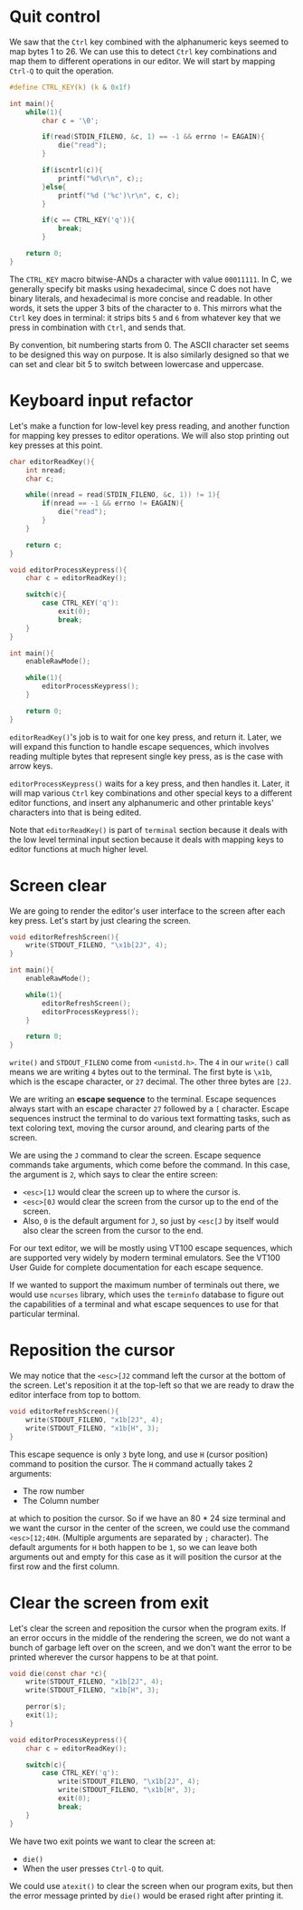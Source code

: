 # Quit control

We saw that the `Ctrl` key combined with the alphanumeric keys seemed to map
bytes 1 to 26. We can use this to detect `Ctrl` key combinations and map them to
different operations in our editor. We will start by mapping `Ctrl-Q` to quit
the operation.

```c
#define CTRL_KEY(k) (k & 0x1f)

int main(){
    while(1){
        char c = '\0';

        if(read(STDIN_FILENO, &c, 1) == -1 && errno != EAGAIN){
            die("read");
        }

        if(iscntrl(c)){
            printf("%d\r\n", c);;
        }else{
            printf("%d ('%c')\r\n", c, c);
        }

        if(c == CTRL_KEY('q')){
            break;
        }

    return 0;
}
```

The `CTRL_KEY` macro bitwise-ANDs a character with value `00011111`. In C, we
generally specify bit masks using hexadecimal, since C does not have binary
literals, and hexadecimal is more concise and readable. In other words, it sets
the upper 3 bits of the character to `0`. This mirrors what the `Ctrl` key does
in terminal: it strips bits `5` and `6` from whatever key that we press in
combination with `Ctrl`, and sends that.

By convention, bit numbering starts from 0. The ASCII character set seems to be
designed this way on purpose. It is also similarly designed so that we can set
and clear bit 5 to switch between lowercase and uppercase.

# Keyboard input refactor

Let's make a function for low-level key press reading, and another function for
mapping key presses to editor operations. We will also stop printing out
key presses at this point.

```c
char editorReadKey(){
    int nread;
    char c;

    while((nread = read(STDIN_FILENO, &c, 1)) != 1){
        if(nread == -1 && errno != EAGAIN){
            die("read");
        }
    }

    return c;
}

void editorProcessKeypress(){
    char c = editorReadKey();

    switch(c){
        case CTRL_KEY('q'):
            exit(0);
            break;
    }
}

int main(){
    enableRawMode();

    while(1){
        editorProcessKeypress();
    }

    return 0;
}
```

`editorReadKey()`'s job is to wait for one key press, and return it. Later, we
will expand this function to handle escape sequences, which involves reading
multiple bytes that represent single key press, as is the case with arrow keys.

`editorProcessKeypress()` waits for a key press, and then handles it. Later, it
will map various `Ctrl` key combinations and other special keys to a different
editor functions, and insert any alphanumeric and other printable keys'
characters into that is being edited.

Note that `editorReadKey()` is part of `terminal` section because it deals with
the low level terminal input section because it deals with mapping keys to
editor functions at much higher level.

# Screen clear

We are going to render the editor's user interface to the screen after each
key press. Let's start by just clearing the screen.

```c
void editorRefreshScreen(){
    write(STDOUT_FILENO, "\x1b[2J", 4);
}

int main(){
    enableRawMode();

    while(1){
        editorRefreshScreen();
        editorProcessKeypress();
    }

    return 0;
}
```

`write()` and `STDOUT_FILENO` come from `<unistd.h>`. The `4` in our `write()`
call means we are writing `4` bytes out to the terminal. The first byte is 
`\x1b`, which is the escape character, or `27` decimal. The other three bytes
are `[2J`.

We are writing an **escape sequence** to the terminal. Escape sequences always
start with an escape character `27` followed by a `[` character. Escape
sequences instruct the terminal to do various text formatting tasks, such as
text coloring text, moving the cursor around, and clearing parts of the screen.

We are using the `J` command to clear the screen. Escape sequence commands take
arguments, which come before the command. In this case, the argument is `2`,
which says to clear the entire screen:

- `<esc>[1J` would clear the screen up to where the cursor is.
- `<esc>[0J` would clear the screen from the cursor up to the end of the 
  screen.
- Also, `0` is the default argument for `J`, so just by `<esc[J` by itself
  would also clear the screen from the cursor to the end.

For our text editor, we will be mostly using VT100 escape sequences, which are
supported very widely by modern terminal emulators. See the VT100 User Guide for
complete documentation for each escape sequence.

If we wanted to support the maximum number of terminals out there, we would use
`ncurses` library, which uses the `terminfo` database to figure out the
capabilities of a terminal and what escape sequences to use for that particular
terminal.

# Reposition the cursor

We may notice that the `<esc>[J2` command left the cursor at the bottom of the
screen. Let's reposition it at the top-left so that we are ready to draw
the editor interface from top to bottom.

```c
void editorRefreshScreen(){
    write(STDOUT_FILENO, "x1b[2J", 4);
    write(STDOUT_FILENO, "x1b[H", 3);
}
```
This escape sequence is only `3` byte long, and use `H` (cursor position)
command to position the cursor. The `H` command actually takes 2 arguments:

- The row number 
- The Column number

at which to position the cursor. So if we have an 80 * 24 size terminal and we
want the cursor in the center of the screen, we could use the command
`<esc>[12;40H`. (Multiple arguments are separated by `;` character). The default
arguments for `H` both happen to be `1`, so we can leave both arguments out and
empty for this case as it will position the cursor at the first row and the
first column.

# Clear the screen from exit

Let's clear the screen and reposition the cursor when the program exits. If an
error occurs in the middle of the rendering the screen, we do not want a
bunch of garbage left over on the screen, and we don't want the error to be
printed wherever the cursor happens to be at that point.

```c
void die(const char *c){
    write(STDOUT_FILENO, "x1b[2J", 4);
    write(STDOUT_FILENO, "x1b[H", 3);

    perror(s);
    exit(1);
}

void editorProcessKeypress(){
    char c = editorReadKey();

    switch(c){
        case CTRL_KEY('q'):
            write(STDOUT_FILENO, "\x1b[2J", 4);
            write(STDOUT_FILENO, "\x1b[H", 3);
            exit(0);
            break;
    }
}

```

We have two exit points we want to clear the screen at:

- `die()`
- When the user presses `Ctrl-Q` to quit.

We could use `atexit()` to clear the screen when our program exits, but then
the error message printed by `die()` would be erased right after printing it.
